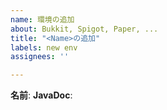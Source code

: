 ```yaml
---
name: 環境の追加
about: Bukkit, Spigot, Paper, ...
title: "<Name>の追加"
labels: new env
assignees: ''

---
```


**名前**: <Name>
**JavaDoc**: <URL>
